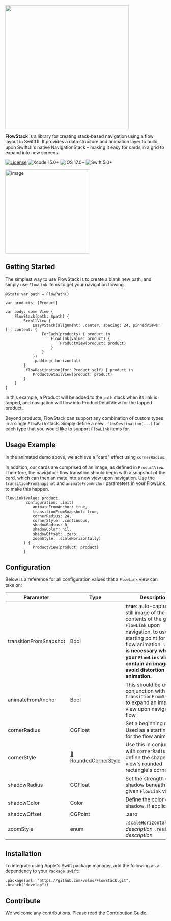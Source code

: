 <img src="https://temp.tejen.net/23flowstack/logo.svg" width="388"/>

**FlowStack** is a library for creating stack-based navigation using a flow layout in SwiftUI. It provides a data structure and animation layer to build upon SwiftUI's native NavigationStack – making it easy for cards in a grid to expand into new screens.

[![License](https://img.shields.io/badge/License-MIT-black.svg)](https://github.com/velos/FlowStack/blob/develop/LICENSE)
![Xcode 15.0+](https://img.shields.io/badge/Xcode-14.0+-blue.svg)
![iOS 17.0+](https://img.shields.io/badge/iOS-15.0+-blue.svg)
![Swift 5.0+](https://img.shields.io/badge/Swift-5.0+-orange.svg)

<img width="263" alt="image" src="https://temp.tejen.net/23flowstack/demo.gif">

## Getting Started

The simplest way to use FlowStack is to create a blank new path, and simply use `FlowLink` items to get your navigation flowing.

```
@State var path = FlowPath()

var products: [Product]

var body: some View {
    FlowStack(path: $path) {
        ScrollView {
            LazyVStack(alignment: .center, spacing: 24, pinnedViews: [], content: {
                ForEach(products) { product in
                    FlowLink(value: product) {
                        ProductView(product: product)
                    }
                }
            })
            .padding(.horizontal)
        }
        .flowDestination(for: Product.self) { product in
            ProductDetailView(product: product)
        }
    }
}
```

In this example, a Product will be added to the `path` stack when its link is tapped, and navigation will flow into ProductDetailView for the tapped product.

Beyond products, FlowStack can support any combination of custom types in a single `FlowPath` stack. Simply define a new `.flowDestination(...)` for each type that you would like to support `FlowLink` items for.

## Usage Example

In the animated demo above, we achieve a "card" effect using `cornerRadius`.

In addition, our cards are comprised of an image, as defined in `ProductView`. Therefore, the navigation flow transition should begin with a snapshot of the card, which can then animate into a new view upon navigation. Use the `transitionFromSnapshot` and `animateFromAnchor` parameters in your FlowLink to make this happen.

```
FlowLink(value: product,
         configuration: .init(
            animateFromAnchor: true,
            transitionFromSnapshot: true,
            cornerRadius: 24,
            cornerStyle: .continuous,
            shadowRadius: 0,
            shadowColor: nil,
            shadowOffset: .zero,
            zoomStyle: .scaleHorizontally)
        ) {
            ProductView(product: product)
        }
```

## Configuration

Below is a reference for all configuration values that a `FlowLink` view can take on:

| Parameter | Type | Description |
| -------- | -------- | -------- |
| transitionFromSnapshot | Bool | **`true`**: auto-capture a still image of the contents of the given `FlowLink` upon navigation, to use as a starting point for the flow animation. :bulb: **This is necessary when your `FlowLink` views contain an image, to avoid distortion during animation.** |
| animateFromAnchor     | Bool     | This should be used in conjunction with `transitionFromSnapshot` to expand an image view upon navigation flow     |
| cornerRadius   | CGFloat | Set a beginning radius. Used as a starting point for the flow animation. |
| cornerStyle | [:link: RoundedCornerStyle](https://developer.apple.com/documentation/swiftui/roundedcornerstyle) | Use this in conjunction with `cornerRadius` to define the shape of the view's rounded rectangle's corners. |
| shadowRadius   |  CGFloat  |  Set the strength of the shadow beneath the given `FlowLink` view  |
| shadowColor    | Color     |  Define the color of a shadow, if applicable  |
| shadowOffset   | CGPoint   | .zero     |
| zoomStyle      | enum | `.scaleHorizontally` — *description* `.resize` — *description* |

## Installation

To integrate using Apple's Swift package manager, add the following as a dependency to your `Package.swift`:

```
.package(url: "https://github.com/velos/FlowStack.git", .branch("develop"))
```

## Contribute

We welcome any contributions. Please read the [Contribution Guide](https://github.com/HeroTransitions/Hero/wiki/Contribution-Guide).
